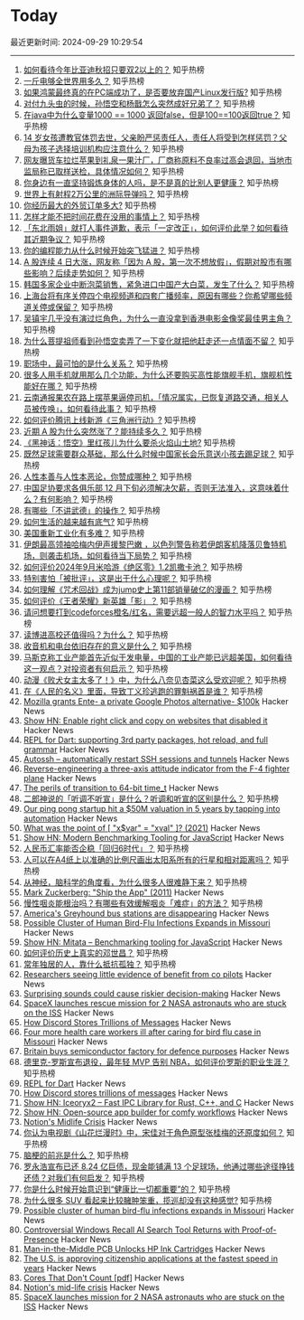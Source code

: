 # Today

最近更新时间: 2024-09-29 10:29:54

--- 
1. [如何看待今年比亚迪秋招只要双2以上的？](https://www.zhihu.com/question/666853816) 知乎热榜
2. [一斤电够全世界用多久？](https://www.zhihu.com/question/667623347) 知乎热榜
3. [如果鸿蒙最终真的在PC端成功了，是否要放弃国产Linux发行版?](https://www.zhihu.com/question/664901505) 知乎热榜
4. [对付九头虫的时候，孙悟空和杨戬怎么突然成好兄弟了？](https://www.zhihu.com/question/667271073) 知乎热榜
5. [在java中为什么变量1000 == 1000 返回false，但是100==100返回true？](https://www.zhihu.com/question/660482096) 知乎热榜
6. [14 岁女孩遭教官体罚去世，父亲盼严惩责任人，责任人将受到怎样惩罚？父母为孩子选择培训机构应注意什么？](https://www.zhihu.com/question/675745413) 知乎热榜
7. [网友曝货车拉烂苹果到礼泉一果汁厂，厂商称原料不良率过高会退回，当地市监局称已取样送检，具体情况如何？](https://www.zhihu.com/question/665543358) 知乎热榜
8. [你身边有一直坚持锻炼身体的人吗，是不是真的比别人更健康？](https://www.zhihu.com/question/635523043) 知乎热榜
9. [世界上有射程2万公里的洲际导弹吗？](https://www.zhihu.com/question/446977678) 知乎热榜
10. [你经历最大的外贸订单多大?](https://www.zhihu.com/question/361905628) 知乎热榜
11. [怎样才能不把时间花费在没用的事情上？](https://www.zhihu.com/question/667713348) 知乎热榜
12. [「东北雨姐」就打人事件道歉，表示「一定改正」，如何评价此举？如何看待其近期争议？](https://www.zhihu.com/question/668579099) 知乎热榜
13. [你的编程能力从什么时候开始突飞猛进？](https://www.zhihu.com/question/356351510) 知乎热榜
14. [A 股连续 4 日大涨，网友称「因为 A 股，第一次不想放假」，假期对股市有哪些影响？后续走势如何？](https://www.zhihu.com/question/675715602) 知乎热榜
15. [韩国多家企业中断泡菜销售，紧急进口中国产大白菜，发生了什么？](https://www.zhihu.com/question/668271679) 知乎热榜
16. [上海台将有序关停四个电视频道和四套广播频率，原因有哪些？你希望哪些频道关停或保留？](https://www.zhihu.com/question/675875374) 知乎热榜
17. [吴镇宇几乎没有演过烂角色，为什么一直没拿到香港电影金像奖最佳男主角？](https://www.zhihu.com/question/543831417) 知乎热榜
18. [为什么菩提祖师看到孙悟空卖弄了一下变化就把他赶走还一点情面不留？](https://www.zhihu.com/question/667620165) 知乎热榜
19. [职场中，最可怕的是什么关系？](https://www.zhihu.com/question/668921709) 知乎热榜
20. [很多人用手机就用那么几个功能，为什么还要购买高性能旗舰手机，旗舰机性能好在哪？](https://www.zhihu.com/question/630463343) 知乎热榜
21. [云南通报果农在路上摆苹果逼停司机，「情况属实，已恢复道路交通，相关人员被传唤」，如何看待此事？](https://www.zhihu.com/question/671146999) 知乎热榜
22. [如何评价腾讯上线新游《三角洲行动》?](https://www.zhihu.com/question/668150905) 知乎热榜
23. [近期 A 股为什么突然涨了？能持续多久？](https://www.zhihu.com/question/670424745) 知乎热榜
24. [《黑神话：悟空》里红孩儿为什么要杀火焰山土地?](https://www.zhihu.com/question/667185926) 知乎热榜
25. [既然足球需要群众基础，那么什么时候中国家长会乐意送小孩去踢足球？](https://www.zhihu.com/question/666559480) 知乎热榜
26. [人性本善与人性本恶论，你赞成哪种？](https://www.zhihu.com/question/668050396) 知乎热榜
27. [中国足协要求各俱乐部 12 月下旬必须解决欠薪，否则无法准入，这意味着什么？有何影响？](https://www.zhihu.com/question/668206642) 知乎热榜
28. [有哪些「不讲武德」的操作？](https://www.zhihu.com/question/432866470) 知乎热榜
29. [如何生活的越来越有底气?](https://www.zhihu.com/question/670899737) 知乎热榜
30. [美国重新工业化有多难？](https://www.zhihu.com/question/662670683) 知乎热榜
31. [伊朗最高领袖哈梅内伊声援黎巴嫩 ，以色列警告称若伊朗客机降落贝鲁特机场，则袭击机场，如何看待当下局势？](https://www.zhihu.com/question/679656964) 知乎热榜
32. [如何评价2024年9月米哈游《绝区零》1.2凯撒卡池？](https://www.zhihu.com/question/668195274) 知乎热榜
33. [特别害怕「被批评」，这是出于什么心理呢？](https://www.zhihu.com/question/664916549) 知乎热榜
34. [如何理解《咒术回战》成为jump史上第11部销量破亿的漫画？](https://www.zhihu.com/question/673816290) 知乎热榜
35. [如何评价《王者荣耀》新英雄「影」？](https://www.zhihu.com/question/665529635) 知乎热榜
36. [请问想要打到codeforces橙名/红名，需要远超一般人的智力水平吗？](https://www.zhihu.com/question/598851489) 知乎热榜
37. [读博进高校还值得吗？为什么？](https://www.zhihu.com/question/559201308) 知乎热榜
38. [收音机和电台依旧存在的意义是什么？](https://www.zhihu.com/question/23293622) 知乎热榜
39. [马斯克称工业产能首先近似于发电量，中国的工业产能已远超美国，如何看待这一观点？对投资者有何启示？](https://www.zhihu.com/question/676439800) 知乎热榜
40. [动漫《败犬女主太多了！》中，为什么八奈见杏菜这么受欢迎呢？](https://www.zhihu.com/question/666055267) 知乎热榜
41. [在《人民的名义》里面，导致丁义珍逃跑的罪魁祸首是谁？](https://www.zhihu.com/question/666389420) 知乎热榜
42. [Mozilla grants Ente- a private Google Photos alternative- $100k](https://ente.io/blog/mozilla-builders/) Hacker News
43. [Show HN: Enable right click and copy on websites that disabled it](https://chromewebstore.google.com/detail/allow-copy-enable-right-c/ehfmpjdcdldhefieelihdobnjfpalhic) Hacker News
44. [REPL for Dart: supporting 3rd party packages, hot reload, and full grammar](https://github.com/fzyzcjy/dart_interactive) Hacker News
45. [Autossh – automatically restart SSH sessions and tunnels](https://github.com/Autossh/autossh) Hacker News
46. [Reverse-engineering a three-axis attitude indicator from the F-4 fighter plane](http://www.righto.com/2024/09/f4-attitude-indicator.html) Hacker News
47. [The perils of transition to 64-bit time_t](https://blogs.gentoo.org/mgorny/2024/09/28/the-perils-of-transition-to-64-bit-time_t/) Hacker News
48. [二郎神说的「听调不听宣」是什么？听调和听宣的区别是什么？](https://www.zhihu.com/question/496963917) 知乎热榜
49. [Our ping pong startup hit a $50M valuation in 5 years by tapping into automation](https://fortune.com/2024/09/27/startup-entrepreneurs-automation-ping-pong-sports-venues-tech-saas-smartphone-apps-pingpod-podplay/) Hacker News
50. [What was the point of [ "x$var" = "xval" ]? (2021)](https://www.vidarholen.net/contents/blog/?p=1035) Hacker News
51. [Show HN: Modern Benchmarking Tooling for JavaScript](https://github.com/evanwashere/mitata) Hacker News
52. [人民币汇率能否企稳「回归6时代」？](https://www.zhihu.com/question/670008010) 知乎热榜
53. [人可以在A4纸上以准确的比例尺画出太阳系所有的行星和相对距离吗？](https://www.zhihu.com/question/646411030) 知乎热榜
54. [从神经，脑科学的角度看，为什么很多人很难静下来？](https://www.zhihu.com/question/608230927) 知乎热榜
55. [Mark Zuckerberg: "Ship the App" (2011)](https://www.techemails.com/p/mark-zuckerberg-ship-photos-app) Hacker News
56. [慢性咽炎能根治吗？有哪些有效缓解咽炎「难症」的方法？](https://www.zhihu.com/question/668280123) 知乎热榜
57. [America's Greyhound bus stations are disappearing](https://www.cnn.com/2024/09/28/business/greyhound-bus-chicago-transportation/index.html) Hacker News
58. [Possible Cluster of Human Bird-Flu Infections Expands in Missouri](https://www.nytimes.com/2024/09/27/health/bird-flu-cluster-missouri.html) Hacker News
59. [Show HN: Mitata – Benchmarking tooling for JavaScript](https://github.com/evanwashere/mitata) Hacker News
60. [如何评价历史上真实的邓世昌？](https://www.zhihu.com/question/61123663) 知乎热榜
61. [常年独居的人，靠什么抵抗孤独？](https://www.zhihu.com/question/667903304) 知乎热榜
62. [Researchers seeing little evidence of benefit from co pilots](https://www.cio.com/article/3540579/devs-gaining-little-if-anything-from-ai-coding-assistants.html) Hacker News
63. [Surprising sounds could cause riskier decision-making](https://news.yale.edu/2024/09/17/surprising-sounds-could-cause-riskier-decision-making) Hacker News
64. [SpaceX launches rescue mission for 2 NASA astronauts who are stuck on the ISS](https://apnews.com/article/spacex-launch-boeing-nasa-stuck-astronauts-e179d0dc6c77d224278fd0430148ff8b) Hacker News
65. [How Discord Stores Trillions of Messages](https://discord.com/blog/how-discord-stores-trillions-of-messages) Hacker News
66. [Four more health care workers ill after caring for bird flu case in Missouri](https://www.statnews.com/2024/09/27/bird-flu-missouri-four-more-healthcare-workers/) Hacker News
67. [Britain buys semiconductor factory for defence purposes](https://ukdefencejournal.org.uk/britain-buys-semiconductor-factory-for-defence-purposes/) Hacker News
68. [德里克-罗斯宣布退役，最年轻 MVP 告别 NBA，如何评价罗斯的职业生涯？](https://www.zhihu.com/question/668625933) 知乎热榜
69. [REPL for Dart](https://github.com/fzyzcjy/dart_interactive) Hacker News
70. [How Discord stores trillions of messages](https://discord.com/blog/how-discord-stores-trillions-of-messages) Hacker News
71. [Show HN: Iceoryx2 – Fast IPC Library for Rust, C++, and C](https://ekxide.io/blog/iceoryx2-0-4-release/) Hacker News
72. [Show HN: Open-source app builder for comfy workflows](https://github.com/ViewComfy/ViewComfy) Hacker News
73. [Notion's Midlife Crisis](https://www.jjinux.com/2024/09/notions-mid-life-crisis.html) Hacker News
74. [你认为电视剧《山花烂漫时》中，宋佳对于角色原型张桂梅的还原度如何？](https://www.zhihu.com/question/666724218) 知乎热榜
75. [脑梗的前兆是什么？](https://www.zhihu.com/question/512115942) 知乎热榜
76. [罗永浩宣布已还 8.24 亿巨债，现金能铺满 13 个足球场，他通过哪些途径挣钱还债？对我们有何启发？](https://www.zhihu.com/question/677043479) 知乎热榜
77. [你是什么时候开始意识到“健康比一切都重要”的？](https://www.zhihu.com/question/671404295) 知乎热榜
78. [为什么很多 SUV 看起来比较臃肿笨重，揽巡却没有这种感觉?](https://www.zhihu.com/question/666173525) 知乎热榜
79. [Possible cluster of human bird-flu infections expands in Missouri](https://www.nytimes.com/2024/09/27/health/bird-flu-cluster-missouri.html) Hacker News
80. [Controversial Windows Recall AI Search Tool Returns with Proof-of-Presence](https://www.securityweek.com/microsofts-controversial-recall-returns-with-proof-of-presence-encryption-data-isolation-opt-in-model/) Hacker News
81. [Man-in-the-Middle PCB Unlocks HP Ink Cartridges](https://hackaday.com/2024/09/28/man-in-the-middle-pcb-unlocks-hp-ink-cartridges/) Hacker News
82. [The U.S. is approving citizenship applications at the fastest speed in years](https://www.msn.com/en-us/news/us/with-an-election-looming-the-us-is-approving-citizenship-applications-at-the-fastest-speed-in-years/ar-AA1rf4FU) Hacker News
83. [Cores That Don't Count [pdf]](https://sigops.org/s/conferences/hotos/2021/papers/hotos21-s01-hochschild.pdf) Hacker News
84. [Notion's mid-life crisis](https://www.jjinux.com/2024/09/notions-mid-life-crisis.html) Hacker News
85. [SpaceX launches mission for 2 NASA astronauts who are stuck on the ISS](https://apnews.com/article/spacex-launch-boeing-nasa-stuck-astronauts-e179d0dc6c77d224278fd0430148ff8b) Hacker News

